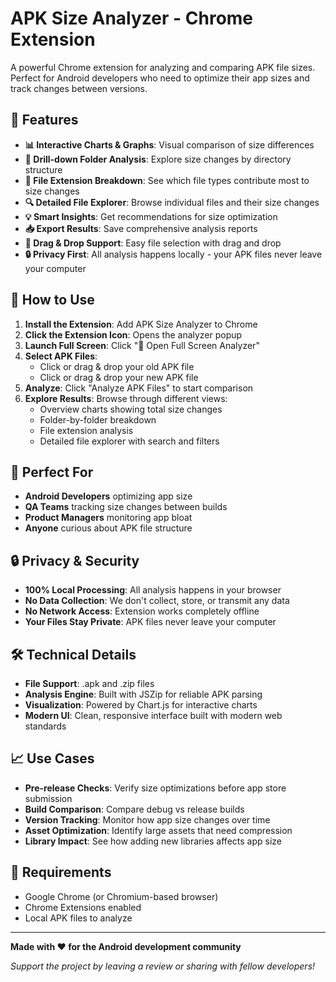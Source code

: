 # APK Size Analyzer - Chrome Extension

A powerful Chrome extension for analyzing and comparing APK file sizes. Perfect for Android developers who need to optimize their app sizes and track changes between versions.

## 🚀 Features

- **📊 Interactive Charts & Graphs**: Visual comparison of size differences
- **📁 Drill-down Folder Analysis**: Explore size changes by directory structure  
- **🔧 File Extension Breakdown**: See which file types contribute most to size changes
- **🔍 Detailed File Explorer**: Browse individual files and their size changes
- **💡 Smart Insights**: Get recommendations for size optimization
- **📥 Export Results**: Save comprehensive analysis reports
- **🎯 Drag & Drop Support**: Easy file selection with drag and drop
- **🔒 Privacy First**: All analysis happens locally - your APK files never leave your computer

## 📱 How to Use

1. **Install the Extension**: Add APK Size Analyzer to Chrome
2. **Click the Extension Icon**: Opens the analyzer popup
3. **Launch Full Screen**: Click "🚀 Open Full Screen Analyzer"
4. **Select APK Files**: 
   - Click or drag & drop your old APK file
   - Click or drag & drop your new APK file
5. **Analyze**: Click "Analyze APK Files" to start comparison
6. **Explore Results**: Browse through different views:
   - Overview charts showing total size changes
   - Folder-by-folder breakdown
   - File extension analysis
   - Detailed file explorer with search and filters

## 🎯 Perfect For

- **Android Developers** optimizing app size
- **QA Teams** tracking size changes between builds
- **Product Managers** monitoring app bloat
- **Anyone** curious about APK file structure

## 🔒 Privacy & Security

- **100% Local Processing**: All analysis happens in your browser
- **No Data Collection**: We don't collect, store, or transmit any data
- **No Network Access**: Extension works completely offline
- **Your Files Stay Private**: APK files never leave your computer

## 🛠️ Technical Details

- **File Support**: .apk and .zip files
- **Analysis Engine**: Built with JSZip for reliable APK parsing
- **Visualization**: Powered by Chart.js for interactive charts
- **Modern UI**: Clean, responsive interface built with modern web standards

## 📈 Use Cases

- **Pre-release Checks**: Verify size optimizations before app store submission
- **Build Comparison**: Compare debug vs release builds
- **Version Tracking**: Monitor how app size changes over time
- **Asset Optimization**: Identify large assets that need compression
- **Library Impact**: See how adding new libraries affects app size

## 🔧 Requirements

- Google Chrome (or Chromium-based browser)
- Chrome Extensions enabled
- Local APK files to analyze

---

**Made with ❤️ for the Android development community**

*Support the project by leaving a review or sharing with fellow developers!*

